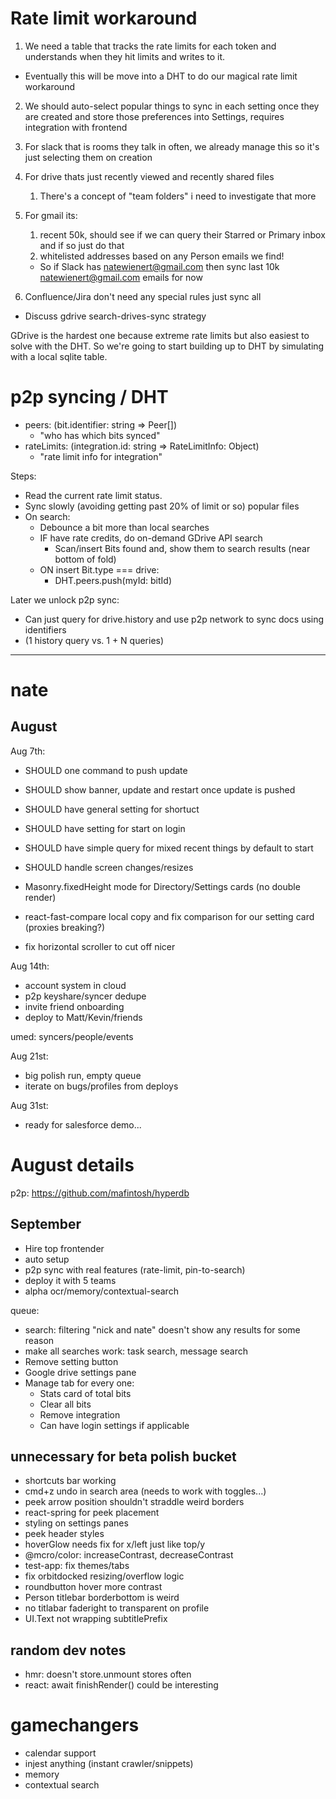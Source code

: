 # Rate limit workaround

1.  We need a table that tracks the rate limits for each token and understands when they hit limits and writes to it.

- Eventually this will be move into a DHT to do our magical rate limit workaround

2.  We should auto-select popular things to sync in each setting once they are created and store those preferences into Settings, requires integration with frontend

1.  For slack that is rooms they talk in often, we already manage this so it's just selecting them on creation
1.  For drive thats just recently viewed and recently shared files
    1.  There's a concept of "team folders" i need to investigate that more
1.  For gmail its:
    1.  recent 50k, should see if we can query their Starred or Primary inbox and if so just do that
    2.  whitelisted addresses based on any Person emails we find!
    - So if Slack has natewienert@gmail.com then sync last 10k natewienert@gmail.com emails for now
1.  Confluence/Jira don't need any special rules just sync all

- Discuss gdrive search-drives-sync strategy

GDrive is the hardest one because extreme rate limits but also easiest to solve with the DHT. So we're going to start building up to DHT by simulating with a local sqlite table.

# p2p syncing / DHT

- peers: (bit.identifier: string => Peer[])
  - "who has which bits synced"
- rateLimits: (integration.id: string => RateLimitInfo: Object)
  - "rate limit info for integration"

Steps:

- Read the current rate limit status.
- Sync slowly (avoiding getting past 20% of limit or so) popular files
- On search:
  - Debounce a bit more than local searches
  - IF have rate credits, do on-demand GDrive API search
    - Scan/insert Bits found and, show them to search results (near bottom of fold)
  - ON insert Bit.type === drive:
    - DHT.peers.push(myId: bitId)

Later we unlock p2p sync:

- Can just query for drive.history and use p2p network to sync docs using identifiers
- (1 history query vs. 1 + N queries)

---

# nate

## August

Aug 7th:

- SHOULD one command to push update
- SHOULD show banner, update and restart once update is pushed
- SHOULD have general setting for shortuct
- SHOULD have setting for start on login
- SHOULD have simple query for mixed recent things by default to start
- SHOULD handle screen changes/resizes

- Masonry.fixedHeight mode for Directory/Settings cards (no double render)
- react-fast-compare local copy and fix comparison for our setting card (proxies breaking?)
- fix horizontal scroller to cut off nicer

Aug 14th:

- account system in cloud
- p2p keyshare/syncer dedupe
- invite friend onboarding
- deploy to Matt/Kevin/friends

umed: syncers/people/events

Aug 21st:

- big polish run, empty queue
- iterate on bugs/profiles from deploys

Aug 31st:

- ready for salesforce demo...

# August details

p2p: https://github.com/mafintosh/hyperdb

## September

- Hire top frontender
- auto setup
- p2p sync with real features (rate-limit, pin-to-search)
- deploy it with 5 teams
- alpha ocr/memory/contextual-search

queue:

- search: filtering "nick and nate" doesn't show any results for some reason
- make all searches work: task search, message search
- Remove setting button
- Google drive settings pane
- Manage tab for every one:
  - Stats card of total bits
  - Clear all bits
  - Remove integration
  - Can have login settings if applicable

## unnecessary for beta polish bucket

- shortcuts bar working
- cmd+z undo in search area (needs to work with toggles...)
- peek arrow position shouldn't straddle weird borders
- react-spring for peek placement
- styling on settings panes
- peek header styles
- hoverGlow needs fix for x/left just like top/y
- @mcro/color: increaseContrast, decreaseContrast
- test-app: fix themes/tabs
- fix orbitdocked resizing/overflow logic
- roundbutton hover more contrast
- Person titlebar borderbottom is weird
- no titlabar faderight to transparent on profile
- UI.Text not wrapping subtitlePrefix

## random dev notes

- hmr: doesn't store.unmount stores often
- react: await finishRender() could be interesting

# gamechangers

- calendar support
- injest anything (instant crawler/snippets)
- memory
- contextual search
